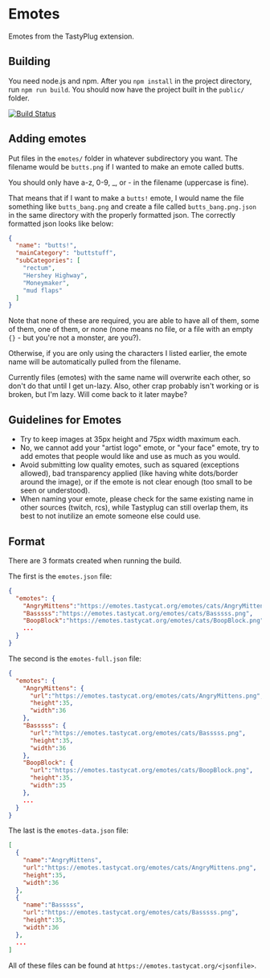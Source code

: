# Emotes
Emotes from the TastyPlug extension.

## Building
You need node.js and npm.
After you `npm install` in the project directory, run `npm run build`.
You should now have the project built in the `public/` folder.

[![Build Status](https://travis-ci.org/catsaretasty/emotes.svg?branch=master)](https://travis-ci.org/catsaretasty/emotes)

## Adding emotes
Put files in the `emotes/` folder in whatever subdirectory you want.
The filename would be `butts.png` if I wanted to make an emote called butts.

You should only have a-z, 0-9, \_, or - in the filename (uppercase is fine).

That means that if I want to make a `butts!` emote, I would name the file something like `butts_bang.png`
and create a file called `butts_bang.png.json` in the same directory with the properly formatted json.
The correctly formatted json looks like below:

```json
{
  "name": "butts!",
  "mainCategory": "buttstuff",
  "subCategories": [
    "rectum",
    "Hershey Highway",
    "Moneymaker",
    "mud flaps"
  ]
}
```
Note that none of these are required, you are able to have all of them, some of them, one of them, or none
(none means no file, or a file with an empty `{}` - but you're not a monster, are you?).

Otherwise, if you are only using the characters I listed earlier,
the emote name will be automatically pulled from the filename.

Currently files (emotes) with the same name will overwrite each other, so don't do that until I get un-lazy.
Also, other crap probably isn't working or is broken, but I'm lazy.  Will come back to it later maybe?

## Guidelines for Emotes

 - Try to keep images at 35px height and 75px width maximum each.
 - No, we cannot add your "artist logo" emote, or "your face" emote, try to add emotes that people would like and use as much as you would.
 - Avoid submitting low quality emotes, such as squared (exceptions allowed), bad transparency applied (like having white dots/border around the image), or if the emote is not clear enough (too small to be seen or understood).
 - When naming your emote, please check for the same existing name in other sources (twitch, rcs), while Tastyplug can still overlap them, its best to not inutilize an emote someone else could use.

## Format
There are 3 formats created when running the build.

The first is the `emotes.json` file:
```json
{
  "emotes": {
    "AngryMittens":"https://emotes.tastycat.org/emotes/cats/AngryMittens.png",
    "Basssss":"https://emotes.tastycat.org/emotes/cats/Basssss.png",
    "BoopBlock":"https://emotes.tastycat.org/emotes/cats/BoopBlock.png",
    ...
  }
}
```

The second is the `emotes-full.json` file:
```json
{
  "emotes": {
    "AngryMittens": {
      "url":"https://emotes.tastycat.org/emotes/cats/AngryMittens.png",
      "height":35,
      "width":36
    },
    "Basssss": {
      "url":"https://emotes.tastycat.org/emotes/cats/Basssss.png",
      "height":35,
      "width":36
    },
    "BoopBlock": {
      "url":"https://emotes.tastycat.org/emotes/cats/BoopBlock.png",
      "height":35,
      "width":35
    },
    ...
  }
}
```

The last is the `emotes-data.json` file:
```json
[
  {
    "name":"AngryMittens",
    "url":"https://emotes.tastycat.org/emotes/cats/AngryMittens.png",
    "height":35,
    "width":36
  },
  {
    "name":"Basssss",
    "url":"https://emotes.tastycat.org/emotes/cats/Basssss.png",
    "height":35,
    "width":36
  },
  ...
]
```

All of these files can be found at `https://emotes.tastycat.org/<jsonfile>`.
